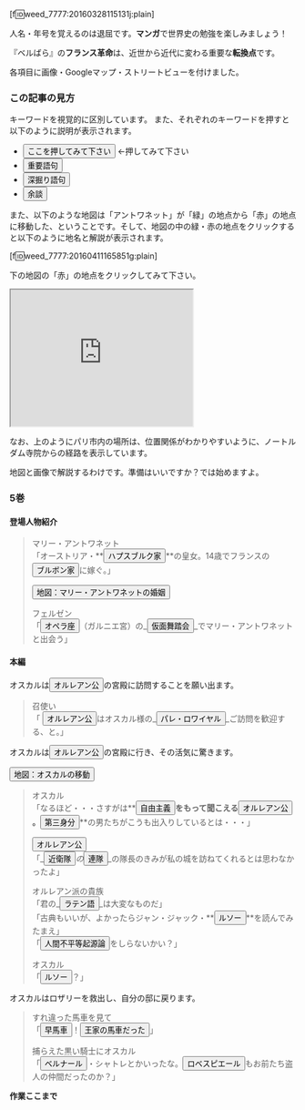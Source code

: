 [f:id:weed_7777:20160328115131j:plain]

人名・年号を覚えるのは退屈です。**マンガ**で世界史の勉強を楽しみましょう！

『ベルばら』の**フランス革命**は、近世から近代に変わる重要な**転換点**です。

各項目に画像・Googleマップ・ストリートビューを付けました。

<script src="//code.jquery.com/jquery-1.10.2.js"></script>
<script src="https://cdn.jsdelivr.net/jquery.webui-popover/1.2.5/jquery.webui-popover.min.js"></script>
<link rel="stylesheet" href="https://cdn.jsdelivr.net/jquery.webui-popover/1.2.5/jquery.webui-popover.min.css">
<script src="https://cdn.jsdelivr.net/buttons/2.0.0/js/buttons.js"></script>
<link rel="stylesheet" href="https://cdn.jsdelivr.net/buttons/2.0.0/css/buttons.min.css">

<script>


var jQuery;
(function ($) {
    function imgSmall(filename, orientation, caption) {
        var oHtml;
        if (orientation === false) {
            oHtml = '" height="200px"';
        }
        else {
            oHtml = '" width="200px"';
        }
        ;
        var capHtml;
        if (caption == null) {
            capHtml = '';
        }
        else {
            capHtml = '<p><em>' + caption + '</em></p>';
        }
        ;
        var html = '<p><img src="http://cdn-ak.f.st-hatena.com/images/fotolife/w/weed_7777/'
            + filename + oHtml + ' align="left" hspace="10px"></p>' + capHtml;
        return html;
    }
    ;
    var IMPORTANT = 0;
    var NORMAL = 1;
    var EXTRA = 2;
    var dic = {
        'ここを押してみて下さい': {
            level: NORMAL,
            type: 'この記事の読み方',
            content: '説明が画面の外に出るときは吹き出しを引っ張って下さい。なお、<button>重要語句</button>というように他の語句へのボタンがあります。活用して下さい。'
        },
        '重要語句': {
            level: IMPORTANT,
            type: 'この記事の読み方',
            content: '世界史を学習する上で外すことはできません。<strong>必ず</strong>理解して下さい。'
        },
        '深掘り語句': {
            level: NORMAL,
            type: 'この記事の読み方',
            content: '知っていると世界史の流れが理解しやすいです。'
        },
        '余談': {
            level: EXTRA,
            type: 'この記事の読み方',
            content: 'どちらかと言うと世界史よりも『ベルサイユのばら』を理解するための説明です。'
        },
        'オルレアン公': {
            level: NORMAL,
            type: '人物',
            img: {
                filename: '20160328/20160328114737.jpg',
                isLandscape: false
            },
            content: 'フランスの王族で国王のいとこにあたり、王国有数の富豪であった。公爵は、その財力をもって王位を狙う野心家で、革命前に最初に国王に逆らい<button>自由主義</button>貴族の代表となった。バスティーユ襲撃事件を誘発し、フランス革命が勃発すると歓迎して「平等公フィリップ」を自称した。なお、私生活は放蕩かつ無節操だった。'
        },
        'ハプスブルク家': {
            level: IMPORTANT,
            type: '歴史',
            img: {
                filename: '20160328/20080401153911.jpg',
                isLandscape: true,
                caption: '1547年時点でのハプスブルク家の領土'
            },
            content: 'ヨーロッパ随一の名門王家。政略結婚により大貴族に成長した。20世紀初頭まで中部ヨーロッパで強大な勢力を誇り、様々な国の国王・皇帝の家系となった。また、神聖ローマ帝国の皇帝位を中世以来保持した。最後はビスマルクが排除した。'
        },
        '第三身分': {
            level: IMPORTANT,
            type: '歴史',
            img: {
                filename: '20160328/20130210221541.jpg',
                isLandscape: false,
                caption: '<button>アンシャン・レジーム</button>を風刺した画'
            },
            content: '3つの身分のうちもっとも低い平民を意味する。'
                + '<ol>'
                + '<li>第一身分：聖職者</li>'
                + '<li>第二身分：貴族</li>'
                + '<li>第三身分：平民</li>'
                + '</ol>'
        },
        'アンシャン・レジーム': {
            level: IMPORTANT,
            type: '歴史',
            img: {
                filename: '20160328/20130210221541.jpg',
                isLandscape: false,
                caption: '聖職者と貴族を、平民が背負って歩いている'
            },
            content: '直訳すると「旧（アンシャン）体制（レジーム）」。2％の聖職者＋貴族（免税権も持っていた）を、98％の平民が背負っていた。'
        },
        '自由主義': {
            level: NORMAL,
            type: '歴史',
            content: '個人の'
                + '<ul>'
                + '<li>生命</li>'
                + '<li>自由</li>'
                + '<li>財産</li>'
                + '</ul>'
                + 'の3権利は国王であろうとも犯すことはできないもので、以前の神学から社会は決別するべきであるという思想。なお、自由主義・国民主権の前は<button>絶対王政</button>だった。'
        },
        '絶対王政': {
            level: IMPORTANT,
            type: '歴史',
            img: {
                filename: '20160328/20120816105356.jpg',
                isLandscape: true,
                caption: '<button>自由主義</button>・国民主権の前は絶対王政だった（エリザベス1世）'
            },
            content: '諸侯や貴族・教会の権力が地方に乱立していた状態から、強大な権力を持って中央集権化を図り、中央官僚と常備軍（<button>近衛隊</button>）によって国家統一を成し遂げた体制のこと'
        },
        'ブルボン家': {
            level: NORMAL,
            type: '歴史',
            img: {
                filename: '20160328/20160401134146.jpg',
                isLandscape: false,
                caption: '「太陽王」ルイ14世の肖像画'
            },
            content: '近世フランス王家。<button>メディチ家</button>の家系で、その財力を受け継いだ。「太陽王」ルイ14世は、<button>絶対王政</button>を敷いた。さらに<button>ハプスブルク家</button>と政略結婚し、領土を拡大して最盛期を迎え、フランス文化を発展させた。'
        },
        'メディチ家': {
            level: NORMAL,
            type: '歴史',
            content: '銀行家・政治家として台頭しルネサンス文化を育てた。'
        },
        'ルソー': {
            level: IMPORTANT,
            type: '人物',
            img: {
                filename: '20160328/20160328125712.jpg',
                isLandscape: false
            },
            content: 'ジャン・ジャック・ルソー。'
                + '18世紀フランスで活躍した哲学者、政治哲学者、作曲家。'
                + '「<button>社会契約論（ルソー）</button>」を説いた'
                + '（ホッブも同名の本を書いているので注意）。'
                + 'なお、「ベルサイユのばら」の時点ではすでに亡くなっている。'
        },
        '社会契約論（ルソー）': {
            level: IMPORTANT,
            type: '歴史',
            content: '国民主権という契約を国と国民が結ぶのが、不平等をなくす今後の理想社会であるという論'
        },
        '人間不平等起源論': {
            level: EXTRA,
            type: '歴史',
            content: imgSmall('20160328/20100709121120.jpg', true)
                + 'ルソーの論文。我流で解釈すると「人が集まる→（貴族と奴隷のような）不平等が生まれる」。'
        },
        'ロベスピエール': {
            level: IMPORTANT,
            type: '人物',
            img: {
                filename: '20160328/20160330180206.jpg',
                isLandscape: false
            },
            content: '地方で弁護士をしていたが、1789年三部会の議員に選出されてから革命に身を投じる。'
        },
        'オペラ座': {
            level: EXTRA,
            type: '場所',
            img: {
                filename: '20160328/20120926141919.jpg',
                isLandscape: true
            },
            content: '<p><iframe src="https://www.google.com/maps/embed?pb=!1m0!3m2!1sja!2sjp!4v1459148169706!6m8!1m7!1sVfs3uZuxLHWwCPjmt-pXsw!2m2!1d48.87111407616459!2d2.33216326243794!3f343.62178183560997!4f16.939412639927582!5f0.7820865974627469" frameborder="0" style="border:0" allowfullscreen></iframe></p>'
                + '<p><iframe src="https://www.google.com/maps/d/u/0/embed?mid=zxuorCdgTka8.kQkyzRxYdq3Y"></iframe></p>'
                + 'パリにある歌劇場。17世紀から多くの作品を公演した。しかし後継の親族らの経営は低迷し、赤字は積もった。革命期には、迎合的な作品も上演された。経営者が次々と代わり、ナポレオン政府の経済的措置でようやく救われた。実はガルニエ宮が完成したのは19世紀末。革命の1世紀後のことです。現在のオペラ座はさらに新しく、20世紀末に完成したオペラ・バスティーユです。観光に行くときはご注意を。'
        },
        '仮面舞踏会': {
            level: EXTRA,
            type: '時代',
            img: {
                filename: '20160328/20160328125651.jpg',
                isLandscape: true
            },
            content: 'ルネサンス期のイタリアの、参加者が仮装して出席する公的な祭典が発祥。ゲームとして開催されることもあった。仮面をした客たちは正体が誰か分からないような服装をし、互いの正体を当てあうゲームを行った。「風紀が乱れる」と、禁止されることもあったそうです。どんなことをしていたんだろう・・・少年の僕にはわからないなあ。'
        },
        'パレ・ロワイヤル': {
            level: EXTRA,
            type: '場所',
            img: {
                filename: '20160328/20160328115556.jpg',
                portrait: true
            },
            content: '<p><iframe src="https://www.google.com/maps/embed?pb=!1m0!3m2!1sja!2sjp!4v1459487609649!6m8!1m7!1sa37NF5mxyuTWHIA3VTUgow!2m2!1d48.86278015564088!2d2.337007608338476!3f20.846674658759838!4f11.022677808318875!5f0.7820865974627469" frameborder="0" style="border:0" allowfullscreen></iframe></p>'
                + '<p><iframe src="https://www.google.com/maps/d/u/0/embed?mid=zxuorCdgTka8.kZM0bOW34Q-w"></iframe></p>'
                + '<p><a href="https://www.google.co.jp/maps/place/Le+Palais+Royal/@48.8642472,2.337425,3a,75y,4.33h,75t/data=!3m8!1e1!3m6!1s-hqCwgntaMJY%2FVt6kXepn-MI%2FAAAAAAAAAW8%2Fo08pf9VIACoKTtkaxKkW2olpO3vufn3Sw!2e4!3e11!6s%2F%2Flh6.googleusercontent.com%2F-hqCwgntaMJY%2FVt6kXepn-MI%2FAAAAAAAAAW8%2Fo08pf9VIACoKTtkaxKkW2olpO3vufn3Sw%2Fw203-h101-n-k-no%2F!7i8000!8i4000!4m2!3m1!1s0x47e66e1fd8767d47:0xcdcb526c397f16f5!6m1!1e1">'
                + imgSmall('20160401/20160401141640.png', true, '庭園（クリックするとストリートビューになります）')
                + '</a></p><br clear="left" />'
                + '<a href="https://www.google.co.jp/maps/@48.8660167,2.3383833,3a,75y,46.85h,82.48t/data=!3m8!1e1!3m6!1s-hgQgQY_p7tA%2FVfA-g6DIWBI%2FAAAAAAAAoiQ%2F8meU1TS6Tak!2e4!3e11!6s%2F%2Flh6.googleusercontent.com%2F-hgQgQY_p7tA%2FVfA-g6DIWBI%2FAAAAAAAAoiQ%2F8meU1TS6Tak%2Fw203-h101-n-k-no%2F!7i6000!8i3000!6m1!1e1>'
                + imgSmall('20160401/20160401140223.png', true, '内部（クリックするとストリートビューになります）')
                + '</a><br clear="left" />'
                + '<p>'
                + 'ルイ14世がルーヴル宮殿から移り住んだことで、パレ・ロワイヤル（王宮）と呼ばれるようになった。庶民は庭園で散歩を楽しむことができた。'
                + '</p>'
        },
        '近衛隊': {
            level: EXTRA,
            type: '時代',
            img: {
                filename: '20160330/20160330174323.jpg',
                isLandscape: true,
                caption: 'イギリスの近衛兵'
            },
            content: '<br clear="left" />'
                + imgSmall('20070616/20070616111017.jpg', true)
                + '国王の身辺警護をする軍隊の一部のエリート部隊。特に体制寄りで保守的な隊員で固められているでしょうから、その隊長であるオスカルが来たことが意外だったのでしょう。'
        },
        '連隊': {
            level: EXTRA,
            type: '時代',
            img: {
                filename: '20160330/20160330174858.jpg',
                isLandscape: false,
                caption: '連隊はそれぞれ独自の旗を持って戦った'
            },
            content: '二千人程度で編成され、地域や貴族指揮官の名称が付けられた。採用や給与、兵站等あらゆる手続きが連隊内で完結していた。連隊の指導者である大佐の上は国王だけだった。このためマリー・アントワネットは王権を使って各地の連隊を革命直前のパリ警戒に召集することができた。'
        },
        'ラテン語': {
            level: EXTRA,
            type: '時代',
            img: {
                filename: '20160330/20160330175018.jpg',
                isLandscape: true,
                caption: '「誤るのが人間である」（古代ローマ）'
            },
            content: '近代においても広く欧州知識人の公用語として用いられた。古い著作の中にはラテン語で記されたものもあり、たとえば自然科学ではニュートンのプリンキピアがある。欧州諸国では第二次大戦まではラテン語が必修だったが、現在では日本での「古典」「古文」ないし「漢文」に相当する科目として存在する程度である。理系の私は「漢文」がとても苦手でした。しかし中国文化圏では漢字で筆談ができるのと同じように、西欧文化圏ではラテン語が（お互いに教育水準が高ければ）通じるんでしょうね。'
        },
        '早馬車': {
            level: EXTRA,
            type: '時代',
            content: '早馬車という言葉は事例がありません。当時は「<button>駅馬車</button>」という交通システムが発達していましたので、それに似たものと思われます。'
        },
        '駅馬車': {
            level: EXTRA,
            type: '時代',
            img: {
                filename: '20160330/20160330175142.jpg',
                isLandscape: true,
                caption: 'スイスの駅馬車'
            },
            content: '駅馬車は通常、4頭立ての馬に牽引された、旅客や貨物を輸送する屋根つき馬車である。駅馬車の車体は革ひもで支えられており、衝撃を吸収した。街道には一定の間隔で駅が設置された。次の駅では休養の十分な馬の組が待機しており、馬をつなぎかえるだけの短い停車時間で旅行を続けられるようになっていた。'
        },
        '王家の馬車だった': {
            level: EXTRA,
            type: '台詞',
            img: {
                filename: '20160330/20160330175357.png',
                isLandscape: true,
                caption: 'フランス王家などが紋章として用いたアヤメの意匠'
            },
            content: 'オスカルは、すれ違った馬車にアヤメの紋章が意匠されていることに気づき、フランス王家の馬車だと判断したのでしょう。'
        },
        'ベルナール': {
            level: EXTRA,
            type: '人物',
            img: {
                filename: '20160330/20160330175853.jpg',
                isLandscape: false,
                caption: 'カミーユ・デムーランの肖像'
            },
            content: 'ベルナール・シャトレ。架空の人物だが、弁護士でジャーナリストのカミーユ・デムーランという人がモデル。ルイ・ル・グラン学校では<button>ロベスピエール</button>と机を並べて学んだ。'
        },
        '地図：マリー・アントワネットの婚姻': {
            level: EXTRA,
            type: '地図',
            content: '<iframe src="https://www.google.com/maps/d/u/0/embed?mid=zxuorCdgTka8.kTvDi1PoG2I0"  height="300px"></iframe>'
        },
        'オスカルの移動': {
            level: EXTRA,
            type: '地図',
            content: '<iframe src="https://www.google.com/maps/d/u/0/embed?mid=zxuorCdgTka8.kLeT4-TkoEo4" height="300"></iframe>'
        }
    };
    var keyword;
    function imgSmall2(img) {
        if (img == null) {
            return '';
        }
        else {
            var oHtml;
            if (img.isLandscape) {
                oHtml = '" width="200px"';
            }
            else {
                oHtml = '" height="200px"';
            }
            var capHtml;
            if (img.caption == null) {
                capHtml = '';
            }
            else {
                capHtml = '<p><em>' + img.caption + '</em></p>';
            }
            ;
            var imgHtml = '<p><img style="margin-right: 10px; margin-bottom: 10px" src="http://cdn-ak.f.st-hatena.com/images/fotolife/w/weed_7777/'
                + img.filename + oHtml + ' align="left"></p>' + capHtml;
            return imgHtml;
        }
    }
    function contentHtml(keyword) {
        var imgHtml = imgSmall2(keyword.img);
        var cntHtml = imgHtml + keyword.content;
        var btnedHtml = cntHtml.replace(/<button>(\W+)<\/button>/g, function (matchText, backReferences1) {
            return '<button class="' + btnClass(backReferences1) + '">' + backReferences1 + '</button>';
        });
        return btnedHtml;
    }
    function btnClass(keyword) {
        switch (dic[keyword].level) {
            case IMPORTANT:
                return 'button button-rounded button-caution';
            case NORMAL:
                return 'button button-rounded button-primary';
            case EXTRA:
                return 'button button-rounded button-highlight';
            default:
                throw new Error("重要度が指定されていません");
        }
    }
    $(function () {
        for (keyword in dic) {
            $('button:contains(' + keyword + ')')
                .attr({
                'data-title': '【' + dic[keyword].type + '】' + keyword,
                'data-content': contentHtml(dic[keyword]),
                'data-width': 400,
                'data-multi': true,
                'class': btnClass(keyword)
            })
                .webuiPopover();
        }
    });
    $(document).on('click', 'button', (function (evt) {
        for (keyword in dic) {
            if ($(this).text() === keyword) {
                $(this)
                    .webuiPopover({
                    title: '【' + dic[keyword].type + '】' + keyword,
                    content: contentHtml(dic[keyword]),
                    // imgSmall2(dic[keyword].img) + dic[keyword].content.replace(
                    //     /<button>/g),
                    trigger: 'manual',
                    width: 400,
                    multi: true
                })
                    .webuiPopover('show')
                    .parent().html('hoge');
            }
        }
    }));
})(jQuery);
//# sourceMappingURL=160411-beru-buttonized.js.map


</script>
### この記事の見方

キーワードを視覚的に区別しています。
また、それぞれのキーワードを押すと以下のように説明が表示されます。

- <button>ここを押してみて下さい</button> ←押してみて下さい
- **<button>重要語句</button>**
- <button>深掘り語句</button>
- _<button>余談</button>_

また、以下のような地図は「アントワネット」が「緑」の地点から「赤」の地点に移動した、ということです。そして、地図の中の緑・赤の地点をクリックすると以下のように地名と解説が表示されます。

[f:id:weed_7777:20160411165851g:plain]

下の地図の「赤」の地点をクリックしてみて下さい。

<iframe src="https://www.google.com/maps/d/u/0/embed?mid=zxuorCdgTka8.kQkyzRxYdq3Y" width="320" height="240"></iframe>

なお、上のようにパリ市内の場所は、位置関係がわかりやすいように、ノートルダム寺院からの経路を表示しています。

地図と画像で解説するわけです。準備はいいですか？では始めますよ。

### 5巻

#### 登場人物紹介

>マリー・アントワネット  
>「オーストリア・**<button>ハプスブルク家</button>**の皇女。14歳でフランスの<button>ブルボン家</button>に嫁ぐ。」
>
><button>地図：マリー・アントワネットの婚姻</button>
>
>フェルゼン  
>「_<button>オペラ座</button>_（ガルニエ宮）の_<button>仮面舞踏会</button>_でマリー・アントワネットと出会う」

#### 本編

オスカルは<button>オルレアン公</button>の宮殿に訪問することを願い出ます。

>召使い  
>「
><button>オルレアン公</button>はオスカル様の_<button>パレ・ロワイヤル</button>_ご訪問を歓迎する、と。」

オスカルは<button>オルレアン公</button>の宮殿に行き、その活気に驚きます。

<button>地図：オスカルの移動</button>

>オスカル  
>「なるほど・・・さすがは**<button>自由主義</button>**をもって聞こえる<button>オルレアン公</button>。**<button>第三身分</button>**の男たちがこうも出入りしているとは・・・」
>
><button>オルレアン公</button>  
>「_<button>近衛隊</button>_の_<button>連隊</button>_の隊長のきみが私の城を訪ねてくれるとは思わなかったよ」
>
>オルレアン派の貴族  
>「君の_<button>ラテン語</button>_は大変なものだ」  
>「古典もいいが、よかったらジャン・ジャック・**<button>ルソー</button>**を読んでみたまえ」  
>「<button>人間不平等起源論</button>をしらないかい？」  
>
>オスカル  
>「**<button>ルソー</button>**？」

オスカルはロザリーを救出し、自分の邸に戻ります。

>すれ違った馬車を見て  
>「<button>早馬車</button>！<button>王家の馬車だった</button>」
>
>捕らえた黒い騎士にオスカル  
>「<button>ベルナール</button>・シャトレとかいったな。<button>ロベスピエール</button>もお前たち盗人の仲間だったのか？」

**作業ここまで**